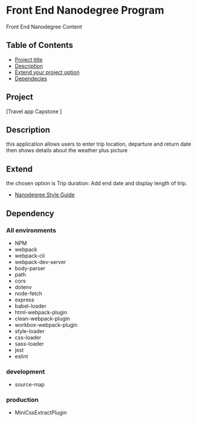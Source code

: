 # Front End Nanodegree Program

Front End Nanodegree Content 

## Table of Contents

* [Project title](#project)
* [Description](#Description)
* [Extend your project option](#Extend)
* [Dependecies](#dependency)

## Project 
[Travel app Capstone ]

## Description 

this application allows users to enter trip location, departure and return date then shows details about the weather plus picture

## Extend

the chosen option is Trip duration: Add end date and display length of trip.

* [Nanodegree Style Guide](http://udacity.github.io/frontend-nanodegree-styleguide/)

## Dependency
### All environments
- NPM
- webpack
- webpack-cli
- webpack-dev-server
- body-parser
- path
- cors
- dotenv
- node-fetch
- express
- babel-loader
- html-webpack-plugin
- clean-webpack-plugin
- workbox-webpack-plugin
- style-loader
- css-loader
- sass-loader
- jest
- eslint

### development
- source-map

### production
- MiniCssExtractPlugin



